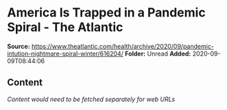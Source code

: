 # America Is Trapped in a Pandemic Spiral - The Atlantic

**Source:** https://www.theatlantic.com/health/archive/2020/09/pandemic-intution-nightmare-spiral-winter/616204/
**Folder:** Unread
**Added:** 2020-09-09T08:44:06




## Content
*Content would need to be fetched separately for web URLs*
